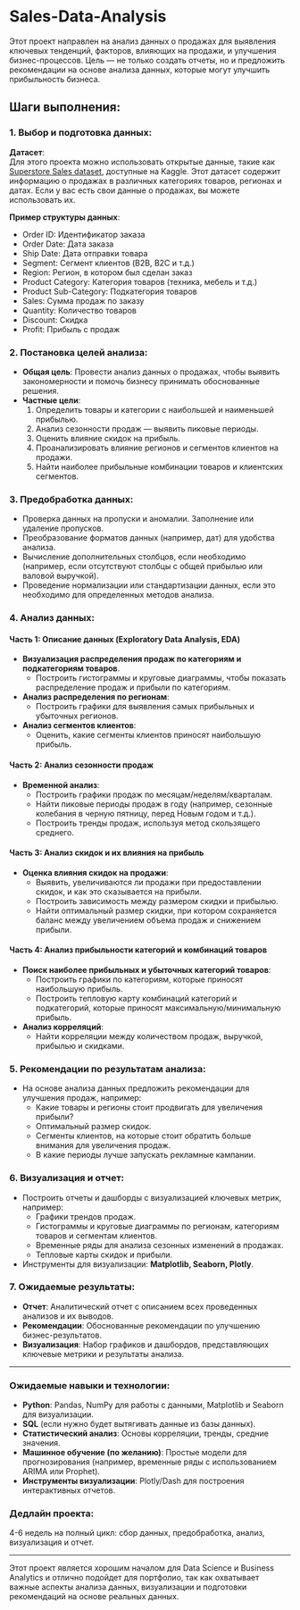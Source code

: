 # Sales-Data-Analysis
Этот проект направлен на анализ данных о продажах для выявления ключевых тенденций, факторов, влияющих на продажи, и улучшения бизнес-процессов. Цель — не только создать отчеты, но и предложить рекомендации на основе анализа данных, которые могут улучшить прибыльность бизнеса.
## **Шаги выполнения:**
### 1. **Выбор и подготовка данных:**

**Датасет**:  
  Для этого проекта можно использовать открытые данные, такие как [Superstore Sales dataset](https://www.kaggle.com/datasets/vivek468/superstore-dataset-final), доступные на Kaggle. Этот датасет содержит информацию о продажах в различных категориях товаров, регионах и датах. Если у вас есть свои данные о продажах, вы можете использовать их.

  **Пример структуры данных**:
  - Order ID: Идентификатор заказа
  - Order Date: Дата заказа
  - Ship Date: Дата отправки товара
  - Segment: Сегмент клиентов (B2B, B2C и т.д.)
  - Region: Регион, в котором был сделан заказ
  - Product Category: Категория товаров (техника, мебель и т.д.)
  - Product Sub-Category: Подкатегория товаров
  - Sales: Сумма продаж по заказу
  - Quantity: Количество товаров
  - Discount: Скидка
  - Profit: Прибыль с продаж

### 2. **Постановка целей анализа:**
   - **Общая цель**: Провести анализ данных о продажах, чтобы выявить закономерности и помочь бизнесу принимать обоснованные решения.
   - **Частные цели**:
     1. Определить товары и категории с наибольшей и наименьшей прибылью.
     2. Анализ сезонности продаж — выявить пиковые периоды.
     3. Оценить влияние скидок на прибыль.
     4. Проанализировать влияние регионов и сегментов клиентов на продажи.
     5. Найти наиболее прибыльные комбинации товаров и клиентских сегментов.

### 3. **Предобработка данных:**
   - Проверка данных на пропуски и аномалии. Заполнение или удаление пропусков.
   - Преобразование форматов данных (например, дат) для удобства анализа.
   - Вычисление дополнительных столбцов, если необходимо (например, если отсутствуют столбцы с общей прибылью или валовой выручкой).
   - Проведение нормализации или стандартизации данных, если это необходимо для определенных методов анализа.

### 4. **Анализ данных:**

#### **Часть 1: Описание данных (Exploratory Data Analysis, EDA)**
   - **Визуализация распределения продаж по категориям и подкатегориям товаров**.
     - Построить гистограммы и круговые диаграммы, чтобы показать распределение продаж и прибыли по категориям.
   - **Анализ распределения по регионам**:
     - Построить графики для выявления самых прибыльных и убыточных регионов.
   - **Анализ сегментов клиентов**:
     - Оценить, какие сегменты клиентов приносят наибольшую прибыль.

#### **Часть 2: Анализ сезонности продаж**
   - **Временной анализ**:
     - Построить графики продаж по месяцам/неделям/кварталам.
     - Найти пиковые периоды продаж в году (например, сезонные колебания в черную пятницу, перед Новым годом и т.д.).
     - Построить тренды продаж, используя метод скользящего среднего.

#### **Часть 3: Анализ скидок и их влияния на прибыль**
   - **Оценка влияния скидок на продажи**:
     - Выявить, увеличиваются ли продажи при предоставлении скидок, и как это сказывается на прибыли.
     - Построить зависимость между размером скидки и прибылью.
     - Найти оптимальный размер скидки, при котором сохраняется баланс между увеличением объема продаж и снижением прибыли.

#### **Часть 4: Анализ прибыльности категорий и комбинаций товаров**
   - **Поиск наиболее прибыльных и убыточных категорий товаров**:
     - Построить графики по категориям, которые приносят наибольшую прибыль.
     - Построить тепловую карту комбинаций категорий и подкатегорий, которые приносят максимальную/минимальную прибыль.
   - **Анализ корреляций**:
     - Найти корреляции между количеством продаж, выручкой, прибылью и скидками.

### 5. **Рекомендации по результатам анализа**:
   - На основе анализа данных предложить рекомендации для улучшения продаж, например:
     - Какие товары и регионы стоит продвигать для увеличения прибыли?
     - Оптимальный размер скидок.
     - Сегменты клиентов, на которые стоит обратить больше внимания для увеличения продаж.
     - В какие периоды лучше запускать рекламные кампании.

### 6. **Визуализация и отчет**:
   - Построить отчеты и дашборды с визуализацией ключевых метрик, например:
     - Графики трендов продаж.
     - Гистограммы и круговые диаграммы по регионам, категориям товаров и сегментам клиентов.
     - Временные ряды для анализа сезонных изменений в продажах.
     - Тепловые карты скидок и прибыли.
   - Инструменты для визуализации: **Matplotlib, Seaborn, Plotly**.

### 7. **Ожидаемые результаты**:
   - **Отчет**: Аналитический отчет с описанием всех проведенных анализов и их выводов.
   - **Рекомендации**: Обоснованные рекомендации по улучшению бизнес-результатов.
   - **Визуализация**: Набор графиков и дашбордов, представляющих ключевые метрики и результаты анализа.

---

### **Ожидаемые навыки и технологии:**
   - **Python**: Pandas, NumPy для работы с данными, Matplotlib и Seaborn для визуализации.
   - **SQL** (если нужно будет вытягивать данные из базы данных).
   - **Статистический анализ**: Основы корреляции, тренды, средние значения.
   - **Машинное обучение (по желанию)**: Простые модели для прогнозирования (например, временные ряды с использованием ARIMA или Prophet).
   - **Инструменты визуализации**: Plotly/Dash для построения интерактивных отчетов.

### **Дедлайн проекта**:
4-6 недель на полный цикл: сбор данных, предобработка, анализ, визуализация и отчет.

---

Этот проект является хорошим началом для Data Science и Business Analytics и отлично подойдет для портфолио, так как охватывает важные аспекты анализа данных, визуализации и подготовки рекомендаций на основе реальных данных.

